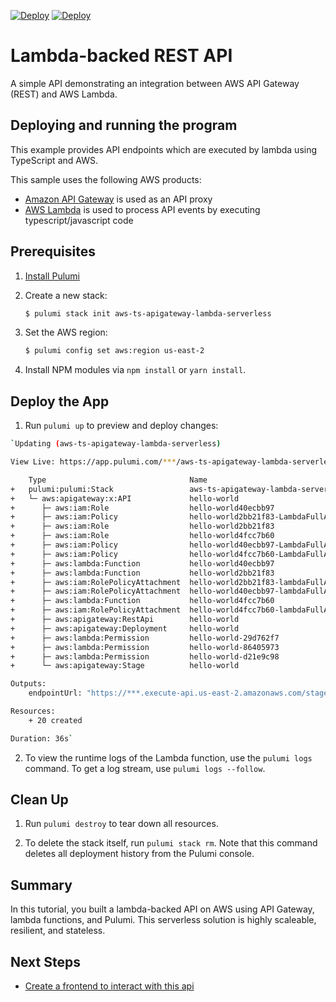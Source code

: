 [![Deploy](../../../.buttons/deploy-with-pulumi-dark.svg)](https://app.pulumi.com/new?template=https://github.com/pulumi/examples/blob/master/aws-ts-apigateway-lambda-serverless/README.md#gh-light-mode-only)
[![Deploy](../../../.buttons/deploy-with-pulumi-light.svg)](https://app.pulumi.com/new?template=https://github.com/pulumi/examples/blob/master/aws-ts-apigateway-lambda-serverless/README.md#gh-dark-mode-only)

# Lambda-backed REST API

A simple API demonstrating an integration between AWS API Gateway (REST) and AWS Lambda.

## Deploying and running the program

This example provides API endpoints which are executed by lambda using TypeScript and AWS.

This sample uses the following AWS products:

- [Amazon API Gateway](https://aws.amazon.com/api-gateway/) is used as an API proxy
- [AWS Lambda](https://aws.amazon.com/lambda/) is used to process API events by executing typescript/javascript code

## Prerequisites

1. [Install Pulumi](https://www.pulumi.com/docs/get-started/install/)
2.  Create a new stack:

    ```bash
    $ pulumi stack init aws-ts-apigateway-lambda-serverless
    ```

3.  Set the AWS region:

    ```bash
    $ pulumi config set aws:region us-east-2
    ```

4.  Install NPM modules via `npm install` or `yarn install`.

## Deploy the App

1.  Run `pulumi up` to preview and deploy changes:

  ```bash
  `Updating (aws-ts-apigateway-lambda-serverless)

  View Live: https://app.pulumi.com/***/aws-ts-apigateway-lambda-serverless/aws-ts-apigateway-lambda-serverless/updates/1

      Type                                Name                                                                     Status
  +   pulumi:pulumi:Stack                 aws-ts-apigateway-lambda-serverless-aws-ts-apigateway-lambda-serverless  created
  +   └─ aws:apigateway:x:API             hello-world                                                              created
  +      ├─ aws:iam:Role                  hello-world40ecbb97                                                      created
  +      ├─ aws:iam:Policy                hello-world2bb21f83-LambdaFullAccess                                     created
  +      ├─ aws:iam:Role                  hello-world2bb21f83                                                      created
  +      ├─ aws:iam:Role                  hello-world4fcc7b60                                                      created
  +      ├─ aws:iam:Policy                hello-world40ecbb97-LambdaFullAccess                                     created
  +      ├─ aws:iam:Policy                hello-world4fcc7b60-LambdaFullAccess                                     created
  +      ├─ aws:lambda:Function           hello-world40ecbb97                                                      created
  +      ├─ aws:lambda:Function           hello-world2bb21f83                                                      created
  +      ├─ aws:iam:RolePolicyAttachment  hello-world2bb21f83-lambdaFullAccessCopyAttachment                       created
  +      ├─ aws:iam:RolePolicyAttachment  hello-world40ecbb97-lambdaFullAccessCopyAttachment                       created
  +      ├─ aws:lambda:Function           hello-world4fcc7b60                                                      created
  +      ├─ aws:iam:RolePolicyAttachment  hello-world4fcc7b60-lambdaFullAccessCopyAttachment                       created
  +      ├─ aws:apigateway:RestApi        hello-world                                                              created
  +      ├─ aws:apigateway:Deployment     hello-world                                                              created
  +      ├─ aws:lambda:Permission         hello-world-29d762f7                                                     created
  +      ├─ aws:lambda:Permission         hello-world-86405973                                                     created
  +      ├─ aws:lambda:Permission         hello-world-d21e9c98                                                     created
  +      └─ aws:apigateway:Stage          hello-world                                                              created

  Outputs:
      endpointUrl: "https://***.execute-api.us-east-2.amazonaws.com/stage/"

  Resources:
      + 20 created

  Duration: 36s`
  ```

2.  To view the runtime logs of the Lambda function, use the `pulumi logs` command. To get a log stream, use `pulumi logs --follow`.

## Clean Up

1.  Run `pulumi destroy` to tear down all resources.

2.  To delete the stack itself, run `pulumi stack rm`. Note that this command deletes all deployment history from the Pulumi console.

## Summary

In this tutorial, you built a lambda-backed API on AWS using API Gateway, lambda functions, and Pulumi. This serverless solution is highly scaleable, resilient, and stateless.


## Next Steps

- [Create a frontend to interact with this api](https://www.pulumi.com/docs/tutorials/aws/s3-website/)
